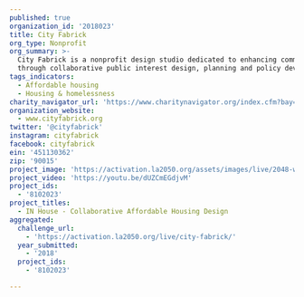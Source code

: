 ```yaml
---
published: true
organization_id: '2018023'
title: City Fabrick
org_type: Nonprofit
org_summary: >-
  City Fabrick is a nonprofit design studio dedicated to enhancing communities
  through collaborative public interest design, planning and policy development.
tags_indicators:
  - Affordable housing
  - Housing & homelessness
charity_navigator_url: 'https://www.charitynavigator.org/index.cfm?bay=search.profile&ein=451130362'
organization_website:
  - www.cityfabrick.org
twitter: '@cityfabrick'
instagram: cityfabrick
facebook: cityfabrick
ein: '451130362'
zip: '90015'
project_image: 'https://activation.la2050.org/assets/images/live/2048-wide/city-fabrick.jpg'
project_video: 'https://youtu.be/dUZCmEGdjvM'
project_ids:
  - '8102023'
project_titles:
  - IN House - Collaborative Affordable Housing Design
aggregated:
  challenge_url:
    - 'https://activation.la2050.org/live/city-fabrick/'
  year_submitted:
    - '2018'
  project_ids:
    - '8102023'

---
```

